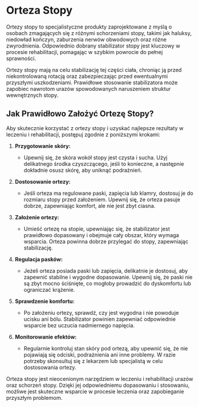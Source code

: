 # Orteza Stopy

Ortezy stopy to specjalistyczne produkty zaprojektowane z myślą o osobach zmagających się z różnymi schorzeniami stopy, takimi jak haluksy, niedowład kończyn, zaburzenia nerwów obwodowych oraz różne zwyrodnienia. Odpowiednio dobrany stabilizator stopy jest kluczowy w procesie rehabilitacji, pomagając w szybkim powrocie do pełnej sprawności.

Ortezy stopy mają na celu stabilizację tej części ciała, chroniąc ją przed niekontrolowaną rotacją oraz zabezpieczając przed ewentualnymi przyszłymi uszkodzeniami. Prawidłowe stosowanie stabilizatora może zapobiec nawrotom urazów spowodowanych naruszeniem struktur wewnętrznych stopy.

## Jak Prawidłowo Założyć Ortezę Stopy?

Aby skutecznie korzystać z ortezy stopy i uzyskać najlepsze rezultaty w leczeniu i rehabilitacji, postępuj zgodnie z poniższymi krokami:

1. **Przygotowanie skóry:**
    - Upewnij się, że skóra wokół stopy jest czysta i sucha. Użyj delikatnego środka czyszczącego, jeśli to konieczne, a następnie dokładnie osusz skórę, aby uniknąć podrażnień.

2. **Dostosowanie ortezy:**
    - Jeśli orteza ma regulowane paski, zapięcia lub klamry, dostosuj je do rozmiaru stopy przed założeniem. Upewnij się, że orteza pasuje dobrze, zapewniając komfort, ale nie jest zbyt ciasna.

3. **Założenie ortezy:**
    - Umieść ortezę na stopie, upewniając się, że stabilizator jest prawidłowo dopasowany i obejmuje cały obszar, który wymaga wsparcia. Orteza powinna dobrze przylegać do stopy, zapewniając stabilizację.

4. **Regulacja pasków:**
    - Jeżeli orteza posiada paski lub zapięcia, delikatnie je dostosuj, aby zapewnić stabilne i wygodne dopasowanie. Upewnij się, że paski nie są zbyt mocno ściśnięte, co mogłoby prowadzić do dyskomfortu lub ograniczać krążenie.

5. **Sprawdzenie komfortu:**
    - Po założeniu ortezy, sprawdź, czy jest wygodna i nie powoduje ucisku ani bólu. Stabilizator powinien zapewniać odpowiednie wsparcie bez uczucia nadmiernego napięcia.

6. **Monitorowanie efektów:**
    - Regularnie kontroluj stan skóry pod ortezą, aby upewnić się, że nie pojawiają się odciski, podrażnienia ani inne problemy. W razie potrzeby skonsultuj się z lekarzem lub specjalistą w celu dostosowania ortezy.

Orteza stopy jest nieocenionym narzędziem w leczeniu i rehabilitacji urazów oraz schorzeń stopy. Dzięki jej odpowiedniemu dopasowaniu i stosowaniu, możliwe jest skuteczne wsparcie w procesie leczenia oraz zapobieganie przyszłym problemom.
